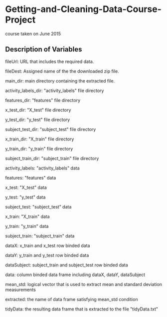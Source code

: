 # Getting-and-Cleaning-Data-Course-Project
course taken on June 2015

## Description of Variables
fileUrl: URL that includes the required data.

fileDest: Assigned name of the the downloaded zip file.

main_dir: main directory containing the extracted file.

activity_labels_dir: "activity_labels" file directory

features_dir: "features" file directory

x_test_dir: "X_test" file directory

y_test_dir: "y_test" file directory

subject_test_dir: "subject_test" file directory

x_train_dir: "X_train" file directory

y_train_dir: "y_train" file directory

subject_train_dir: "subject_train" file directory

activity_labels: "activity_labels" data

features: "features" data

x_test: "X_test" data

y_test: "y_test" data

subject_test: "subject_test" data

x_train: "X_train" data

y_train: "y_train" data

subject_train: "subject_train" data

dataX: x_train and x_test row binded data

dataY: y_train and y_test row binded data

dataSubject: subject_train and subject_test row binded data

data: column binded data frame including dataX, dataY, dataSubject

mean_std: logical vector that is used to extract mean and standard deviation measurements

extracted: the name of data frame satisfying mean_std condition

tidyData: the resulting data frame that is extracted to the file "tidyData.txt"
